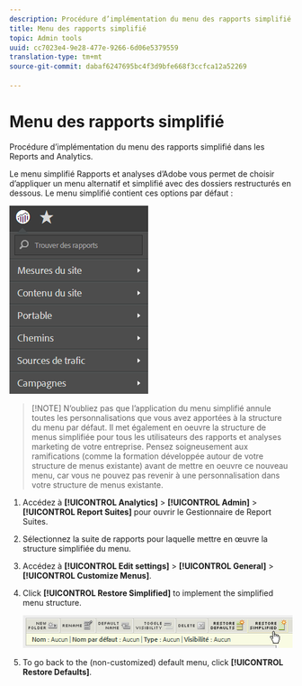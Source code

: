 ```yaml
---
description: Procédure d’implémentation du menu des rapports simplifié dans les Reports and Analytics.
title: Menu des rapports simplifié
topic: Admin tools
uuid: cc7023e4-9e28-477e-9266-6d06e5379559
translation-type: tm+mt
source-git-commit: dabaf6247695bc4f3d9bfe668f3ccfca12a52269

---
```



# Menu des rapports simplifié

Procédure d’implémentation du menu des rapports simplifié dans les Reports and Analytics.

Le menu simplifié Rapports et analyses d’Adobe vous permet de choisir d’appliquer un menu alternatif et simplifié avec des dossiers restructurés en dessous. Le menu simplifié contient ces options par défaut :

![](assets/simplified-menu.png)

>[!NOTE] N’oubliez pas que l’application du menu simplifié annule toutes les personnalisations que vous avez apportées à la structure du menu par défaut. Il met également en oeuvre la structure de menus simplifiée pour tous les utilisateurs des rapports et analyses marketing de votre entreprise. Pensez soigneusement aux ramifications (comme la formation développée autour de votre structure de menus existante) avant de mettre en oeuvre ce nouveau menu, car vous ne pouvez pas revenir à une personnalisation dans votre structure de menus existante.

1. Accédez à **[!UICONTROL Analytics]** > **[!UICONTROL Admin]** > **[!UICONTROL Report Suites]** pour ouvrir le Gestionnaire de Report Suites.
1. Sélectionnez la suite de rapports pour laquelle mettre en œuvre la structure simplifiée du menu.
1. Accédez à **[!UICONTROL Edit settings]** > **[!UICONTROL General]** > **[!UICONTROL Customize Menus]**.
1. Click **[!UICONTROL Restore Simplified]** to implement the simplified menu structure.

   ![](assets/restore-simplified.png)

1. To go back to the (non-customized) default menu, click **[!UICONTROL Restore Defaults]**.
